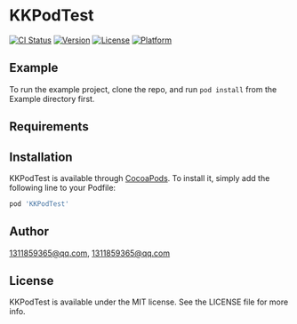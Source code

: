 # KKPodTest

[![CI Status](https://img.shields.io/travis/1311859365@qq.com/KKPodTest.svg?style=flat)](https://travis-ci.org/1311859365@qq.com/KKPodTest)
[![Version](https://img.shields.io/cocoapods/v/KKPodTest.svg?style=flat)](https://cocoapods.org/pods/KKPodTest)
[![License](https://img.shields.io/cocoapods/l/KKPodTest.svg?style=flat)](https://cocoapods.org/pods/KKPodTest)
[![Platform](https://img.shields.io/cocoapods/p/KKPodTest.svg?style=flat)](https://cocoapods.org/pods/KKPodTest)

## Example

To run the example project, clone the repo, and run `pod install` from the Example directory first.

## Requirements

## Installation

KKPodTest is available through [CocoaPods](https://cocoapods.org). To install
it, simply add the following line to your Podfile:

```ruby
pod 'KKPodTest'
```

## Author

1311859365@qq.com, 1311859365@qq.com

## License

KKPodTest is available under the MIT license. See the LICENSE file for more info.
